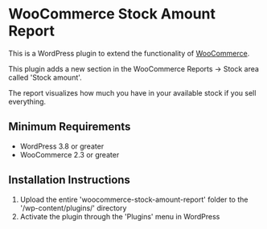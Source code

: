 # WooCommerce Stock Amount Report

This is a WordPress plugin to extend the functionality of [WooCommerce](http://wordpress.org/plugins/woocommerce/).

This plugin adds a new section in the WooCommerce Reports -> Stock area called 'Stock amount'.

The report visualizes how much you have in your available stock if you sell everything.

## Minimum Requirements

* WordPress 3.8 or greater
* WooCommerce 2.3 or greater

## Installation Instructions

1. Upload the entire 'woocommerce-stock-amount-report' folder to the '/wp-content/plugins/' directory
2. Activate the plugin through the 'Plugins' menu in WordPress

